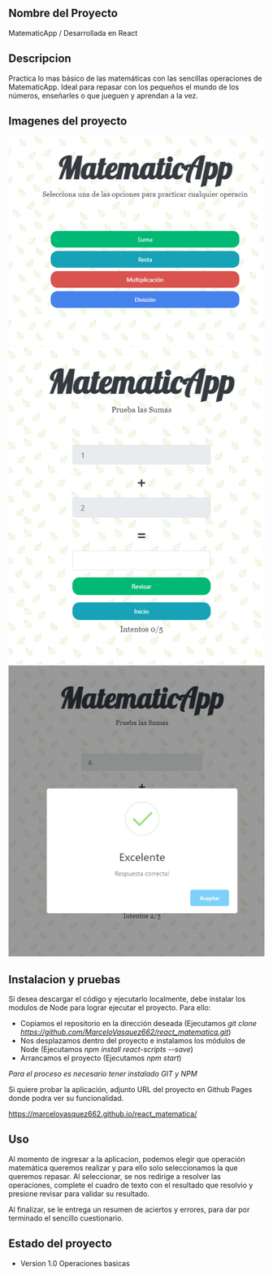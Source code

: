 ## Nombre del Proyecto

MatematicApp / Desarrollada en React

## Descripcion

Practica lo mas básico de las matemáticas con las sencillas operaciones de MatematicApp. Ideal para repasar con los pequeños el mundo de los números, enseñarles o que jueguen y aprendan a la vez.

## Imagenes del proyecto 

![Inicio](https://raw.githubusercontent.com/MarceloVasquez662/react_matematica/master/imagenesProyecto/Inicio.png)
![Operacion](https://raw.githubusercontent.com/MarceloVasquez662/react_matematica/master/imagenesProyecto/Operacion.png)
![Resultado](https://raw.githubusercontent.com/MarceloVasquez662/react_matematica/master/imagenesProyecto/Resultado.png)

## Instalacion y pruebas

Si desea descargar el código y ejecutarlo localmente, debe instalar los modulos de Node para lograr ejecutar el proyecto. Para ello:

- Copiamos el repositorio en la dirección deseada (Ejecutamos *git clone https://github.com/MarceloVasquez662/react_matematica.git*)
- Nos desplazamos dentro del proyecto e instalamos los módulos de Node (Ejecutamos *npm install react-scripts --save*)
- Arrancamos el proyecto (Ejecutamos *npm start*)

*Para el proceso es necesario tener instalado GIT y NPM*

Si quiere probar la aplicación, adjunto URL del proyecto en Github Pages donde podra ver su funcionalidad. 

https://marcelovasquez662.github.io/react_matematica/

## Uso

Al momento de ingresar a la aplicacion, podemos elegir que operación matemática queremos realizar y para ello solo seleccionamos la que queremos repasar.
Al seleccionar, se nos redirige a resolver las operaciones, complete el cuadro de texto con el resultado que resolvio y presione revisar para validar su resultado.

Al finalizar, se le entrega un resumen de aciertos y errores, para dar por terminado el sencillo cuestionario.

## Estado del proyecto

- Version 1.0
Operaciones basicas



